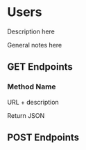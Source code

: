 # Users

Description here

General notes here

## GET Endpoints

### Method Name

URL + description

Return JSON
</br>


## POST Endpoints